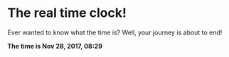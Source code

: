 # The real time clock!

Ever wanted to know what the time is? Well, your journey is about to end!

**The time is Nov 28, 2017, 08:29**